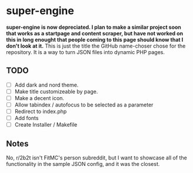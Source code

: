 # super-engine
**super-engine is now depreciated. I plan to make a similar project soon that works as a startpage and content scraper, but have not worked on this in long enought that people coming to this page should know that I don't look at it.**
This is just the title the GitHub name-choser chose for the repository. It is a way to turn JSON files into dynamic PHP pages.

## TODO
 - [ ] Add dark and nord theme.
 - [ ] Make title customizeable by page.
 - [ ] Make a decent icon.
 - [ ] Allow tabindex / autofocus to be selected as a parameter
 - [ ] Redirect to index.php
 - [ ] Add fonts
 - [ ] Create Installer / Makefile

## Notes

No, r/2b2t isn't FitMC's person subreddit, but I want to showcase all of the functionality in the sample JSON config, and it was the closest.
